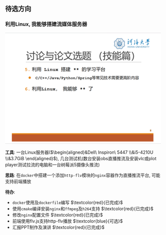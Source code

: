 ## 待选方向

### 利用Linux, 我能够搭建流媒体服务器

![image-20240425233811924](https://github.com/WHHHHHHHY/Linux_http-flv_nginx_why/blob/main/photo/image-20240425233811924.png?raw=true)

**工具**: 一台Linux服务器($\begin{aligned}&Dell\ Inspiron\ 5447 \\&i5-4210U \\&3.7GiB \end{aligned}$), 几台测试机(数台安装obs直播推流及安装vlc或plot player测试拉流的电脑和一台树莓派5摄像头推流)

**思路**: 在`docker`中搭建一个添加`http-flv`模块的`nginx`容器作为直播推流平台, 可能支持前端播放

**待办**: 

- `docker`使用及`dockerfile`编写 $\textcolor{red}{已完成}$
- 使用`cmake`编译安装`nginx`和`ffmpeg`及`h264`支持 $\textcolor{red}{已完成}$
- 修改`nginx`配置文件 $\textcolor{red}{已完成}$
- 前端使用flv.js支持http-flv播放 $\textcolor{blue}{可选}$
- 汇报PPT制作及演讲 $\textcolor{red}{已完成}$

